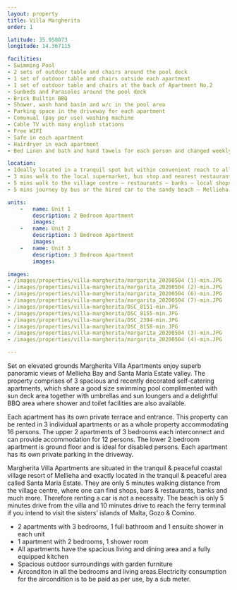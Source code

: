 ```yaml
---
layout: property
title: Villa Margherita
order: 1

latitude: 35.958073
longitude: 14.367115

facilities:
- Swimming Pool
- 2 sets of outdoor table and chairs around the pool deck
- 1 set of outdoor table and chairs outside each apartment
- 1 set of outdoor table and chairs at the back of Apartment No.2
- Sunbeds and Parasoles around the pool deck
- Brick Builtin BBQ
- Shower, wash hand basin and w/c in the pool area
- Parking space in the driveway for each apartment
- Comunual (pay per use) washing machine
- Cable TV with many english stations
- Free WIFI
- Safe in each apartment
- Hairdryer in each apartment
- Bed Linen and bath and hand towels for each person and changed weekly

location:
- Ideally located in a tranquil spot but within convenient reach to all the village amenities
- 3 mins walk to the local supermarket, bus stop and nearest restaurant
- 5 mins walk to the village centre – restaurants – banks – local shops 
- 5 mins journey by bus or the hired car to the sandy beach – Mellieha Bay

units:
    -   name: Unit 1
        description: 2 Bedroom Apartment
        images:
    -   name: Unit 2
        description: 3 Bedroom Apartment
        images:
    -   name: Unit 3
        description: 3 Bedroom Apartment
        images:

images:
- /images/properties/villa-margherita/margarita_20200504 (1)-min.JPG
- /images/properties/villa-margherita/margarita_20200504 (2)-min.JPG
- /images/properties/villa-margherita/margarita_20200504 (6)-min.JPG
- /images/properties/villa-margherita/margarita_20200504 (7)-min.JPG
- /images/properties/villa-margherita/DSC_8151-min.JPG
- /images/properties/villa-margherita/DSC_8155-min.JPG
- /images/properties/villa-margherita/DSC_2304-min.JPG
- /images/properties/villa-margherita/DSC_8158-min.JPG
- /images/properties/villa-margherita/margarita_20200504 (3)-min.JPG
- /images/properties/villa-margherita/margarita_20200504 (4)-min.JPG

---
```

Set on elevated grounds Margherita Villa Apartments enjoy superb panoramic views of Mellieha Bay and Santa Maria Estate valley. The property comprises of 3 spacious and recently decorated self-catering apartments, which share a good size swimming pool complimented with sun deck area together with umbrellas and sun loungers and a delightful BBQ area where shower and toilet facilities are also available.

Each apartment has its own private terrace and entrance. This property can be rented in 3 individual apartments or as a whole property accommodating 16 persons. The upper 2 apartments of 3 bedrooms each interconnect and can provide accommodation for 12 persons. The lower 2 bedroom apartment is ground floor and is ideal for disabled persons. Each apartment has its own private parking in the driveway.

Margherita Villa Apartments are situated in the tranquil & peaceful coastal village resort of Mellieha  and exactly located in the tranquil & peaceful area called Santa Maria Estate. They are only 5 minutes walking distance from the village centre, where one can find shops, bars & restaurants, banks and much more. Therefore renting a car is not a necessity. The beach is only 5 minutes drive from the villa and 10 minutes drive to reach the ferry terminal if you intend to visit the sisters’ islands of Malta, Gozo & Comino.

- 2 apartments with 3 bedrooms, 1 full bathroom and 1 ensuite shower in each unit
- 1 apartment with 2 bedrooms, 1 shower room
- All apartments have the spacious living and dining area and a fully equipped kitchen
- Spacious outdoor surroundings with garden furniture
- Airconditon in all the bedrooms and living areas.Electricity consumption for the aircondition is to be paid as per use, by a sub meter.